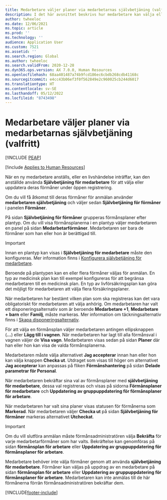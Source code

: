 ```yaml
---
title: Medarbetare väljer planer via medarbetarnas självbetjäning (valfritt)
description: I det här avsnittet beskrivs hur medarbetare kan välja eller uppdatera sina förmåner.
author: twheeloc
ms.date: 12/06/2021
ms.topic: article
ms.prod: ''
ms.technology: ''
audience: Application User
ms.custom: 7521
ms.assetid: ''
ms.search.region: Global
ms.author: twheeloc
ms.search.validFrom: 2020-12-28
ms.dyn365.ops.version: AX 7.0.0, Human Resources
ms.openlocfilehash: 68aa401487a74b9fcd186ec6cbdb268cdb41168c
ms.sourcegitcommit: e4cc43b06ef3f0f562849e2c960025cb244d6017
ms.translationtype: HT
ms.contentlocale: sv-SE
ms.lasthandoff: 05/12/2022
ms.locfileid: "8743498"
---
```

# <a name="employees-select-plans-by-using-employee-self-service-optional"></a>Medarbetare väljer planer via medarbetarnas självbetjäning (valfritt)


[!INCLUDE [PEAP](../includes/peap-2.md)]

[!include [Applies to Human Resources](../includes/applies-to-hr.md)]

När en ny medarbetare anställs, eller en livshändelse inträffar, kan den anställde använda **Självbetjäning för medarbetare** för att välja eller uppdatera deras förmåner under öppen registrering.

Om du vill få åtkomst till deras förmåner för anmälan använder **medarbetaren självbetjäning** och väljer sedan **Självbetjäning för förmåner** i panelen **Förmåner**.

På sidan **Självbetjäning för förmåner** grupperas förmånsplaner efter plantyp. Om du vill visa förmånsplanerna i en plantyp väljer medarbetaren en panel på sidan **Medarbetarförmåner**. Medarbetaren ser bara de förmåner som han eller hon är berättigad till.

> [!IMPORTANT]
> Innan en plantyp kan visas i **Självbetjäning för medarbetare** måste den konfigureras. Mer information finns i [Konfigurera självbetjäning för medarbetare](/dynamics365/human-resources/hr-benefits-setup-employee-self-service).

Beroende på plantypen kan en eller flera förmåner väljas för anmälan. En typ av medicinsk plan kan till exempel konfigureras för att begränsa medarbetaren till en medicinsk plan. En typ av livförsäkringsplan kan göra det möjligt för medarbetaren att välja flera försäkringsplaner.

När medarbetaren har bestämt vilken plan som ska registreras kan det vara obligatoriskt för medarbetaren att välja anhörig. Om medarbetaren har valt ett disponeringsalternativ som är beroende **Medarbetare +1**, **Medarbetare + barn** eller **Familj**, måste markeras. Mer information om täckningsalternativ finns i [Skapa disponeringsalternativ](/dynamics365/human-resources/hr-benefits-setup-coverage-options).

För att välja en förmånsplan väljer medarbetaren antingen ellipsknappen (**...**) eller **Lägg till i vagnen**. När medarbetaren har lagt till alla förmånsval i vagnen väljer de **Visa vagn**. Medarbetaren visas sedan på sidan **Planer** där han eller hon kan visa de valda förmånsplanerna.

Medarbetaren måste välja alternativet **Jag accepterar** innan han eller hon kan välja knappen **Checka ut**. Utdraget som visas till höger om alternativet **Jag accepterar** kan anpassas på fliken **Förmånshantering** på sidan **Delade parametrar för Personal**.

När medarbetaren bekräftar sina val av förmånsplaner med **självbetjäning för medarbetare**, dessa val registreras och visas på sidorna **Förmånsplaner för medarbetare** och **Uppdatering av gruppuppdatering för förmånsplaner för arbetare**.

När medarbetaren har valt sina planer visas statusen för förmånerna som **Markerad**. När medarbetaren väljer **Checka ut** på sidan **Självbetjäning för förmåner** markeras alternativet **Utcheckat**.

> [!IMPORTANT]
> Om du vill slutföra anmälan måste förmånsadministratören välja **Bekräfta** för varje medarbetarförmåner som har valts. Bekräftelse kan genomföras på sidan **förmånsplan för arbetare** eller **Uppdatering av gruppuppdatering för förmånsplaner för arbetare**.
>

Medarbetare behöver inte välja förmåner genom att använda **självbetjäning för medarbetare**. Förmåner kan väljas på uppdrag av en medarbetare på sidan **förmånsplan för arbetare** eller **Uppdatering av gruppuppdatering för förmånsplaner för arbetare**. Medarbetaren kan inte anmälas till de här förmånerna förrän förmånsadministratören bekräftar dem.

[!INCLUDE[footer-include](../includes/footer-banner.md)]
